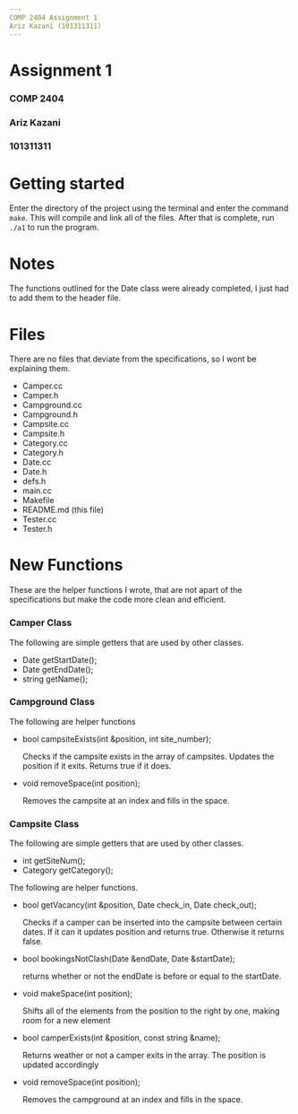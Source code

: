 ```yaml
---
COMP 2404 Assignment 1
Ariz Kazani (101311311)
---
```


# Assignment 1

### COMP 2404

### Ariz Kazani

### 101311311

# Getting started

Enter the directory of the project using the terminal and enter the command `make`. This will compile and link all of the files. After that is complete, run `./a1` to run the program.

# Notes

The functions outlined for the Date class were already completed, I just had to add them to the header file.

# Files

There are no files that deviate from the specifications, so I wont be explaining them.

- Camper.cc
- Camper.h
- Campground.cc
- Campground.h
- Campsite.cc
- Campsite.h
- Category.cc
- Category.h
- Date.cc
- Date.h
- defs.h
- main.cc
- Makefile
- README.md (this file)
- Tester.cc
- Tester.h

# New Functions

These are the helper functions I wrote, that are not apart of the specifications but make the code more clean and efficient.

### Camper Class

The following are simple getters that are used by other classes.

- Date getStartDate(); 
- Date getEndDate();
- string getName();

### Campground Class

The following are helper functions

- bool campsiteExists(int &position, int site_number);
    
    Checks if the campsite exists in the array of campsites. Updates
    the position if it exits. Returns true if it does.

- void removeSpace(int position);

    Removes the campsite at an index and fills in the space.

###  Campsite Class

The following are simple getters that are used by other classes.

- int getSiteNum();
- Category getCategory();

The following are helper functions.

- bool getVacancy(int &position, Date check_in, Date check_out);

    Checks if a camper can be inserted into the campsite between certain dates. If it can it updates position and returns true. Otherwise it returns false.

- bool bookingsNotClash(Date &endDate, Date &startDate);

    returns whether or not the endDate is before or equal to the startDate.

- void makeSpace(int position);

    Shifts all of the elements from the position to the right by one, making room for a new element

- bool camperExists(int &position, const string &name);

    Returns weather or not a camper exits in the array. The position is updated accordingly 

- void removeSpace(int position);

    Removes the campground at an index and fills in the space.